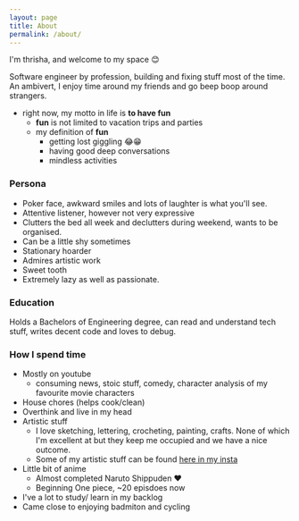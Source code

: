 ```yaml
---
layout: page
title: About
permalink: /about/
---
```


I'm thrisha, and welcome to my space 😊

Software engineer by profession, building and fixing stuff most of the time. An ambivert, I enjoy time around my friends and go beep boop around strangers.

- right now, my motto in life is **to have fun**
    - **fun** is not limited to vacation trips and parties
    - my definition of **fun**
        - getting lost giggling 😂😁
        - having good deep conversations
        - mindless activities

### Persona

- Poker face, awkward smiles and lots of laughter is what you'll see. 
- Attentive listener, however not very expressive
- Clutters the bed all week and declutters during weekend, wants to be organised.
- Can be a little shy sometimes
- Stationary hoarder
- Admires artistic work
- Sweet tooth
- Extremely lazy as well as passionate.

### Education

Holds a Bachelors of Engineering degree, can read and understand tech stuff, writes decent code and loves to debug.

### How I spend time

- Mostly on youtube
    - consuming news, stoic stuff, comedy, character analysis of my favourite movie characters
- House chores (helps cook/clean)
- Overthink and live in my head
- Artistic stuff
    - I love sketching, lettering, crocheting, painting, crafts. None of which I'm excellent at but they keep me occupied and we have a nice outcome. 
    - Some of my artistic stuff can be found [here in my insta](https://www.instagram.com/thri5ha/)
- Little bit of anime
    - Almost completed Naruto Shippuden ❤
    - Beginning One piece, ~20 episdoes now
- I've a lot to study/ learn in my backlog
- Came close to enjoying badmiton and cycling
